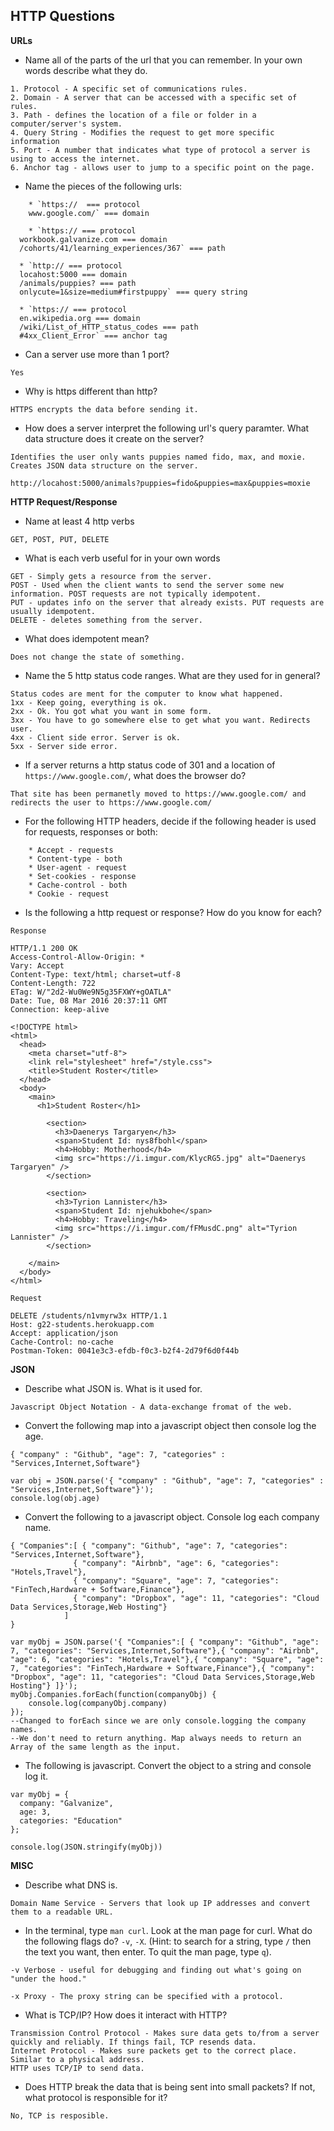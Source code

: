 ## HTTP Questions

__URLs__

* Name all of the parts of the url that you can remember.  In your own words describe what they do.

```
1. Protocol - A specific set of communications rules.
2. Domain - A server that can be accessed with a specific set of rules.
3. Path - defines the location of a file or folder in a computer/server's system.
4. Query String - Modifies the request to get more specific information
5. Port - A number that indicates what type of protocol a server is using to access the internet.
6. Anchor tag - allows user to jump to a specific point on the page.
```

* Name the pieces of the following urls:

```
	* `https://  === protocol
    www.google.com/` === domain

	* `https:// === protocol
  workbook.galvanize.com === domain
  /cohorts/41/learning_experiences/367` === path

  * `http:// === protocol
  locahost:5000 === domain
  /animals/puppies? === path
  onlycute=1&size=medium#firstpuppy` === query string

  * `https:// === protocol
  en.wikipedia.org === domain
  /wiki/List_of_HTTP_status_codes === path
  #4xx_Client_Error` === anchor tag
```

* Can a server use more than 1 port?

```
Yes
```

* Why is https different than http?

```
HTTPS encrypts the data before sending it.
```

* How does a server interpret the following url's query paramter.  What data structure does it create on the server?

```
Identifies the user only wants puppies named fido, max, and moxie.
Creates JSON data structure on the server.
```


```
http://locahost:5000/animals?puppies=fido&puppies=max&puppies=moxie
```

__HTTP Request/Response__

* Name at least 4 http verbs

```
GET, POST, PUT, DELETE
```

* What is each verb useful for in your own words

```
GET - Simply gets a resource from the server. 
POST - Used when the client wants to send the server some new information. POST requests are not typically idempotent.
PUT - updates info on the server that already exists. PUT requests are usually idempotent.
DELETE - deletes something from the server.
```

* What does idempotent mean?

```
Does not change the state of something.
```

* Name the 5 http status code ranges.  What are they used for in general?

```
Status codes are ment for the computer to know what happened.
1xx - Keep going, everything is ok.
2xx - Ok. You got what you want in some form.
3xx - You have to go somewhere else to get what you want. Redirects user.
4xx - Client side error. Server is ok.
5xx - Server side error.
```

* If a server returns a http status code of 301 and a location of `https://www.google.com/`, what does the browser do?

```
That site has been permanetly moved to https://www.google.com/ and redirects the user to https://www.google.com/
```

* For the following HTTP headers, decide if the following header is used for requests, responses or both:

```
	* Accept - requests
	* Content-type - both
	* User-agent - request
	* Set-cookies - response
	* Cache-control - both
	* Cookie - request
```

* Is the following a http request or response?  How do you know for each?

```
Response
```


```
HTTP/1.1 200 OK
Access-Control-Allow-Origin: *
Vary: Accept
Content-Type: text/html; charset=utf-8
Content-Length: 722
ETag: W/"2d2-Wu0We9N5g35FXWY+gOATLA"
Date: Tue, 08 Mar 2016 20:37:11 GMT
Connection: keep-alive

<!DOCTYPE html>
<html>
  <head>
    <meta charset="utf-8">
    <link rel="stylesheet" href="/style.css">
    <title>Student Roster</title>
  </head>
  <body>
    <main>
      <h1>Student Roster</h1>
      
        <section>
          <h3>Daenerys Targaryen</h3>
          <span>Student Id: nys8fbohl</span>
          <h4>Hobby: Motherhood</h4>
          <img src="https://i.imgur.com/KlycRG5.jpg" alt="Daenerys Targaryen" />
        </section>
      
        <section>
          <h3>Tyrion Lannister</h3>
          <span>Student Id: njehukbohe</span>
          <h4>Hobby: Traveling</h4>
          <img src="https://i.imgur.com/fFMusdC.png" alt="Tyrion Lannister" />
        </section>
      
    </main>
  </body>
</html>
```

```
Request
```


```
DELETE /students/n1vmyrw3x HTTP/1.1
Host: g22-students.herokuapp.com
Accept: application/json
Cache-Control: no-cache
Postman-Token: 0041e3c3-efdb-f0c3-b2f4-2d79f6d0f44b
```

__JSON__

* Describe what JSON is.  What is it used for.

```
Javascript Object Notation - A data-exchange fromat of the web.
```

* Convert the following map into a javascript object then console log the age.

```
{ "company" : "Github", "age": 7, "categories" : "Services,Internet,Software"}
```

```
var obj = JSON.parse('{ "company" : "Github", "age": 7, "categories" : "Services,Internet,Software"}');
console.log(obj.age)
```

* Convert the following to a javascript object.  Console log each company name.

```
{ "Companies":[ { "company": "Github", "age": 7, "categories": "Services,Internet,Software"},
              { "company": "Airbnb", "age": 6, "categories": "Hotels,Travel"},
              { "company": "Square", "age": 7, "categories": "FinTech,Hardware + Software,Finance"},
              { "company": "Dropbox", "age": 11, "categories": "Cloud Data Services,Storage,Web Hosting"}
            ]
}
```

```
var myObj = JSON.parse('{ "Companies":[ { "company": "Github", "age": 7, "categories": "Services,Internet,Software"},{ "company": "Airbnb", "age": 6, "categories": "Hotels,Travel"},{ "company": "Square", "age": 7, "categories": "FinTech,Hardware + Software,Finance"},{ "company": "Dropbox", "age": 11, "categories": "Cloud Data Services,Storage,Web Hosting"} ]}');
myObj.Companies.forEach(function(companyObj) { 
    console.log(companyObj.company)
});
--Changed to forEach since we are only console.logging the company names. 
--We don't need to return anything. Map always needs to return an Array of the same length as the input.
```

* The following is javascript.  Convert the object to a string and console log it.

```
var myObj = {
  company: "Galvanize",
  age: 3,
  categories: "Education"
};
```

```
console.log(JSON.stringify(myObj))
```


__MISC__

* Describe what DNS is.

```
Domain Name Service - Servers that look up IP addresses and convert them to a readable URL.
```

* In the terminal, type `man curl`.  Look at the man page for curl.  What do the following flags do? `-v`, `-X`.  (Hint: to search for a string, type `/` then the text you want, then enter.  To quit the man page, type `q`).

```
-v Verbose - useful for debugging and finding out what's going on "under the hood."

-x Proxy - The proxy string can be specified with a protocol.
```

* What is TCP/IP?  How does it interact with HTTP?

```
Transmission Control Protocol - Makes sure data gets to/from a server quickly and reliably. If things fail, TCP resends data.
Internet Protocol - Makes sure packets get to the correct place. Similar to a physical address.
HTTP uses TCP/IP to send data.
```

* Does HTTP break the data that is being sent into small packets?  If not, what protocol is responsible for it?

```
No, TCP is resposible.
```
